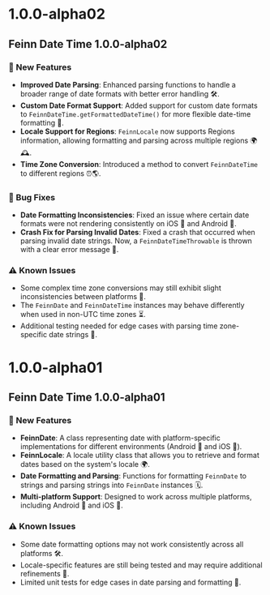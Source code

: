 # 1.0.0-alpha02

## Feinn Date Time 1.0.0-alpha02

### 🌟 New Features

- **Improved Date Parsing**: Enhanced parsing functions to handle a broader range of date formats with better error handling 🛠️.
- **Custom Date Format Support**: Added support for custom date formats to `FeinnDateTime.getFormattedDateTime()` for more flexible date-time formatting 🔧.
- **Locale Support for Regions**: `FeinnLocale` now supports Regions information, allowing formatting and parsing across multiple regions 🌍🕰️.
- **Time Zone Conversion**: Introduced a method to convert `FeinnDateTime` to different regions ⏰🌎.

### 🐞 Bug Fixes

- **Date Formatting Inconsistencies**: Fixed an issue where certain date formats were not rendering consistently on iOS 🍏 and Android 📱.
- **Crash Fix for Parsing Invalid Dates**: Fixed a crash that occurred when parsing invalid date strings. Now, a `FeinnDateTimeThrowable` is thrown with a clear error message 🛑.

### ⚠️ Known Issues

- Some complex time zone conversions may still exhibit slight inconsistencies between platforms 🔧.
- The `FeinnDate` and `FeinnDateTime` instances may behave differently when used in non-UTC time zones ⏳.
- Additional testing needed for edge cases with parsing time zone-specific date strings 🧪.

# 1.0.0-alpha01

## Feinn Date Time 1.0.0-alpha01

### 🌟 New Features

- **FeinnDate**: A class representing date with platform-specific implementations for different environments (Android 📱 and iOS 🍏).
- **FeinnLocale**: A locale utility class that allows you to retrieve and format dates based on the system's locale 🌍.
- **Date Formatting and Parsing**: Functions for formatting `FeinnDate` to strings and parsing strings into `FeinnDate` instances 🗓️.
- **Multi-platform Support**: Designed to work across multiple platforms, including Android 📱 and iOS 🍏.

### ⚠️ Known Issues

- Some date formatting options may not work consistently across all platforms 🛠️.
- Locale-specific features are still being tested and may require additional refinements 🔧.
- Limited unit tests for edge cases in date parsing and formatting 🧪.